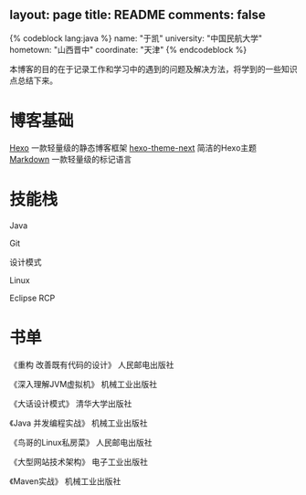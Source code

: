 layout: page
title: README
comments: false
---
{% codeblock lang:java %}
 name: "于凯"
 university: "中国民航大学"
 hometown: "山西晋中"
 coordinate: "天津"
{% endcodeblock %}

本博客的目的在于记录工作和学习中的遇到的问题及解决方法，将学到的一些知识点总结下来。

# 博客基础

[Hexo](https://hexo.io/) 一款轻量级的静态博客框架
[hexo-theme-next](https://github.com/iissnan/hexo-theme-next) 简洁的Hexo主题
[Markdown](https://www.gitbook.com/book/noahsoft/-makedown/details) 一款轻量级的标记语言

# 技能栈

Java

Git

设计模式

Linux

Eclipse RCP

# 书单

《重构 改善既有代码的设计》  人民邮电出版社

《深入理解JVM虚拟机》  机械工业出版社

《大话设计模式》  清华大学出版社  

《Java 并发编程实战》 机械工业出版社

《鸟哥的Linux私房菜》 人民邮电出版社
 
《大型网站技术架构》 电子工业出版社

《Maven实战》 机械工业出版社

